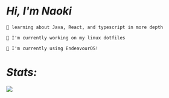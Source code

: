 # _Hi, I'm Naoki_

```🎴 learning about Java, React, and typescript in more depth```

```💯 I'm currently working on my linux dotfiles```

```🐧 I'm currently using EndeavourOS!```

# _Stats:_

![](https://github-readme-stats.vercel.app/api/top-langs/?username=NaokiTM&lang_count=20&layout=pie&theme=dark&include_all_commits=true)
